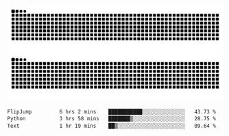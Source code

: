 ![Snake Animation](https://raw.githubusercontent.com/tomhea/tomhea/output/github-contribution-grid-snake-dark.svg#gh-dark-mode-only)
![Snake Animation](https://raw.githubusercontent.com/tomhea/tomhea/output/github-contribution-grid-snake.svg#gh-light-mode-only)

<p></p>

<!--START_SECTION:waka-->

```txt
FlipJump         6 hrs 2 mins    ███████████░░░░░░░░░░░░░░   43.73 %
Python           3 hrs 58 mins   ███████▒░░░░░░░░░░░░░░░░░   28.75 %
Text             1 hr 19 mins    ██▒░░░░░░░░░░░░░░░░░░░░░░   09.64 %
```

<!--END_SECTION:waka-->
